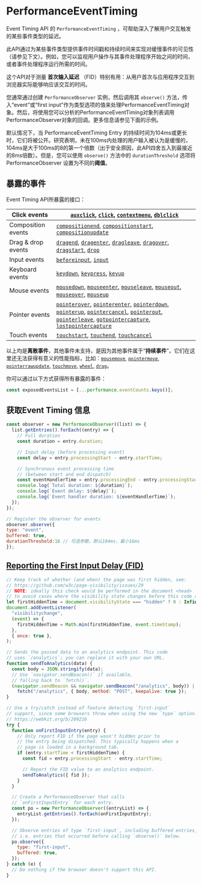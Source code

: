 # PerformanceEventTiming



Event Timing API 的 `PerformanceEventTiming`  ，可帮助深入了解用户交互触发的某些事件类型的延迟。

此API通过为某些事件类型提供事件时间戳和持续时间来实现对缓慢事件的可见性（请参见下文）。例如，您可以监视用户操作与其事件处理程序开始之间的时间，或者事件处理程序运行所需的时间。

这个API对于测量 **首次输入延迟** （FID）特别有用：从用户首次与应用程序交互到浏览器实际能够响应该交互的时间。

您通常通过创建 `PerformanceObserver` 实例，然后调用其 `observe()` 方法，传入“event”或“first input”作为类型选项的值来处理PerformanceEventTiming对象。然后，将使用您可以分析的PerformanceEventTiming对象列表调用PerformanceObserver对象的回调。更多信息请参见下面的示例。

默认情况下，当 PerformanceEventTiming Entry 的持续时间为104ms或更长时，它们将被公开。研究表明，未在100ms内处理的用户输入被认为是缓慢的，104ms是大于100ms的8的第一个倍数（出于安全原因，此API四舍五入到最接近的8ms倍数）。但是，您可以使用 `observe()` 方法中的 `durationThreshold`  选项将 PerformanceObserver 设置为不同的**阈值**。



## 暴露的事件

Event Timing API所暴露的接口：

| Click events       | [`auxclick`](https://developer.mozilla.org/en-US/docs/Web/API/Element/auxclick\_event), [`click`](https://developer.mozilla.org/en-US/docs/Web/API/Element/click\_event), [`contextmenu`](https://developer.mozilla.org/en-US/docs/Web/API/Element/contextmenu\_event), [`dblclick`](https://developer.mozilla.org/en-US/docs/Web/API/Element/dblclick\_event)                                                                                                                                                                                                                                                                                                                                                                                                                                                                                                                                           |
| ------------------ | -------------------------------------------------------------------------------------------------------------------------------------------------------------------------------------------------------------------------------------------------------------------------------------------------------------------------------------------------------------------------------------------------------------------------------------------------------------------------------------------------------------------------------------------------------------------------------------------------------------------------------------------------------------------------------------------------------------------------------------------------------------------------------------------------------------------------------------------------------------------------------------------------------- |
| Composition events | [`compositionend`](https://developer.mozilla.org/en-US/docs/Web/API/Element/compositionend\_event), [`compositionstart`](https://developer.mozilla.org/en-US/docs/Web/API/Element/compositionstart\_event), [`compositionupdate`](https://developer.mozilla.org/en-US/docs/Web/API/Element/compositionupdate\_event)                                                                                                                                                                                                                                                                                                                                                                                                                                                                                                                                                                                     |
| Drag & drop events | [`dragend`](https://developer.mozilla.org/en-US/docs/Web/API/HTMLElement/dragend\_event), [`dragenter`](https://developer.mozilla.org/en-US/docs/Web/API/HTMLElement/dragenter\_event), [`dragleave`](https://developer.mozilla.org/en-US/docs/Web/API/HTMLElement/dragleave\_event), [`dragover`](https://developer.mozilla.org/en-US/docs/Web/API/HTMLElement/dragover\_event), [`dragstart`](https://developer.mozilla.org/en-US/docs/Web/API/HTMLElement/dragstart\_event), [`drop`](https://developer.mozilla.org/en-US/docs/Web/API/HTMLElement/drop\_event)                                                                                                                                                                                                                                                                                                                                       |
| Input events       | [`beforeinput`](https://developer.mozilla.org/en-US/docs/Web/API/Element/beforeinput\_event), [`input`](https://developer.mozilla.org/en-US/docs/Web/API/Element/input\_event)                                                                                                                                                                                                                                                                                                                                                                                                                                                                                                                                                                                                                                                                                                                           |
| Keyboard events    | [`keydown`](https://developer.mozilla.org/en-US/docs/Web/API/Element/keydown\_event), [`keypress`](https://developer.mozilla.org/en-US/docs/Web/API/Element/keypress\_event), [`keyup`](https://developer.mozilla.org/en-US/docs/Web/API/Element/keyup\_event)                                                                                                                                                                                                                                                                                                                                                                                                                                                                                                                                                                                                                                           |
| Mouse events       | [`mousedown`](https://developer.mozilla.org/en-US/docs/Web/API/Element/mousedown\_event), [`mouseenter`](https://developer.mozilla.org/en-US/docs/Web/API/Element/mouseenter\_event), [`mouseleave`](https://developer.mozilla.org/en-US/docs/Web/API/Element/mouseleave\_event), [`mouseout`](https://developer.mozilla.org/en-US/docs/Web/API/Element/mouseout\_event), [`mouseover`](https://developer.mozilla.org/en-US/docs/Web/API/Element/mouseover\_event), [`mouseup`](https://developer.mozilla.org/en-US/docs/Web/API/Element/mouseup\_event)                                                                                                                                                                                                                                                                                                                                                 |
| Pointer events     | [`pointerover`](https://developer.mozilla.org/en-US/docs/Web/API/Element/pointerover\_event), [`pointerenter`](https://developer.mozilla.org/en-US/docs/Web/API/Element/pointerenter\_event), [`pointerdown`](https://developer.mozilla.org/en-US/docs/Web/API/Element/pointerdown\_event), [`pointerup`](https://developer.mozilla.org/en-US/docs/Web/API/Element/pointerup\_event), [`pointercancel`](https://developer.mozilla.org/en-US/docs/Web/API/Element/pointercancel\_event), [`pointerout`](https://developer.mozilla.org/en-US/docs/Web/API/Element/pointerout\_event), [`pointerleave`](https://developer.mozilla.org/en-US/docs/Web/API/Element/pointerleave\_event), [`gotpointercapture`](https://developer.mozilla.org/en-US/docs/Web/API/Element/gotpointercapture\_event), [`lostpointercapture`](https://developer.mozilla.org/en-US/docs/Web/API/Element/lostpointercapture\_event) |
| Touch events       | [`touchstart`](https://developer.mozilla.org/en-US/docs/Web/API/Element/touchstart\_event), [`touchend`](https://developer.mozilla.org/en-US/docs/Web/API/Element/touchend\_event), [`touchcancel`](https://developer.mozilla.org/en-US/docs/Web/API/Element/touchcancel\_event)                                                                                                                                                                                                                                                                                                                                                                                                                                                                                                                                                                                                                         |

以上均是**离散事件**，其他事件未支持，是因为其他事件属于“**持续事件**”，它们在这里还无法获得有意义的性能指标，比如：[`mousemove`](https://developer.mozilla.org/en-US/docs/Web/API/Element/mousemove\_event), [`pointermove`](https://developer.mozilla.org/en-US/docs/Web/API/Element/pointermove\_event), [`pointerrawupdate`](https://developer.mozilla.org/en-US/docs/Web/API/Element/pointerrawupdate\_event), [`touchmove`](https://developer.mozilla.org/en-US/docs/Web/API/Element/touchmove\_event), [`wheel`](https://developer.mozilla.org/en-US/docs/Web/API/Element/wheel\_event), [`drag`](https://developer.mozilla.org/en-US/docs/Web/API/HTMLElement/drag\_event)。

你可以通过以下方式获得所有暴露的事件：

```javascript
const exposedEventsList = [...performance.eventCounts.keys()];
```



## 获取Event Timing 信息

```javascript
const observer = new PerformanceObserver((list) => {
  list.getEntries().forEach((entry) => {
    // Full duration
    const duration = entry.duration;

    // Input delay (before processing event)
    const delay = entry.processingStart - entry.startTime;

    // Synchronous event processing time
    // (between start and end dispatch)
    const eventHandlerTime = entry.processingEnd - entry.processingStart;
    console.log(`Total duration: ${duration}`);
    console.log(`Event delay: ${delay}`);
    console.log(`Event handler duration: ${eventHandlerTime}`);
  });
});

// Register the observer for events
observer.observe({ 
type: "event", 
buffered: true,
durationThreshold:16 // 可选参数，默认104ms，最小16ms
});

```



## [Reporting the First Input Delay (FID)](https://developer.mozilla.org/en-US/docs/Web/API/PerformanceEventTiming#reporting\_the\_first\_input\_delay\_fid) <a href="#reporting_the_first_input_delay_fid" id="reporting_the_first_input_delay_fid"></a>

```javascript
// Keep track of whether (and when) the page was first hidden, see:
// https://github.com/w3c/page-visibility/issues/29
// NOTE: ideally this check would be performed in the document <head>
// to avoid cases where the visibility state changes before this code runs.
let firstHiddenTime = document.visibilityState === "hidden" ? 0 : Infinity;
document.addEventListener(
  "visibilitychange",
  (event) => {
    firstHiddenTime = Math.min(firstHiddenTime, event.timeStamp);
  },
  { once: true },
);

// Sends the passed data to an analytics endpoint. This code
// uses `/analytics`; you can replace it with your own URL.
function sendToAnalytics(data) {
  const body = JSON.stringify(data);
  // Use `navigator.sendBeacon()` if available,
  // falling back to `fetch()`.
  (navigator.sendBeacon && navigator.sendBeacon("/analytics", body)) ||
    fetch("/analytics", { body, method: "POST", keepalive: true });
}

// Use a try/catch instead of feature detecting `first-input`
// support, since some browsers throw when using the new `type` option.
// https://webkit.org/b/209216
try {
  function onFirstInputEntry(entry) {
    // Only report FID if the page wasn't hidden prior to
    // the entry being dispatched. This typically happens when a
    // page is loaded in a background tab.
    if (entry.startTime < firstHiddenTime) {
      const fid = entry.processingStart - entry.startTime;

      // Report the FID value to an analytics endpoint.
      sendToAnalytics({ fid });
    }
  }

  // Create a PerformanceObserver that calls
  // `onFirstInputEntry` for each entry.
  const po = new PerformanceObserver((entryList) => {
    entryList.getEntries().forEach(onFirstInputEntry);
  });

  // Observe entries of type `first-input`, including buffered entries,
  // i.e. entries that occurred before calling `observe()` below.
  po.observe({
    type: "first-input",
    buffered: true,
  });
} catch (e) {
  // Do nothing if the browser doesn't support this API.
}

```
